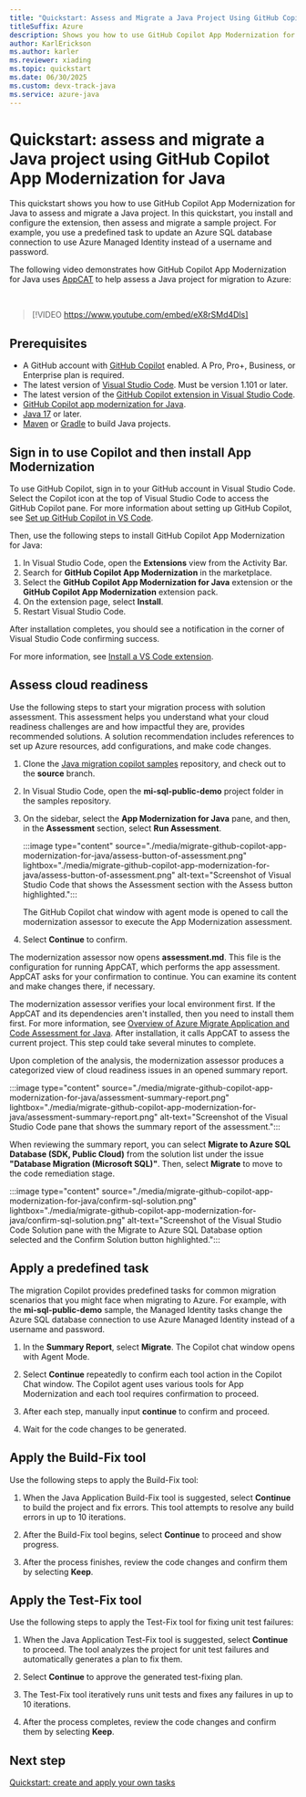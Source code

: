 ```yaml
---
title: "Quickstart: Assess and Migrate a Java Project Using GitHub Copilot App Modernization for Java"
titleSuffix: Azure
description: Shows you how to use GitHub Copilot App Modernization for Java to assess and migrate a Java project.
author: KarlErickson
ms.author: karler
ms.reviewer: xiading
ms.topic: quickstart
ms.date: 06/30/2025
ms.custom: devx-track-java
ms.service: azure-java
---
```


# Quickstart: assess and migrate a Java project using GitHub Copilot App Modernization for Java

This quickstart shows you how to use GitHub Copilot App Modernization for Java to assess and migrate a Java project. In this quickstart, you install and configure the extension, then assess and migrate a sample project. For example, you use a predefined task to update an Azure SQL database connection to use Azure Managed Identity instead of a username and password.

The following video demonstrates how GitHub Copilot App Modernization for Java uses [AppCAT](/azure/migrate/appcat/java) to help assess a Java project for migration to Azure:

<br>

> [!VIDEO https://www.youtube.com/embed/eX8rSMd4Dls]

## Prerequisites

- A GitHub account with [GitHub Copilot](https://github.com/features/copilot) enabled. A Pro, Pro+, Business, or Enterprise plan is required.
- The latest version of [Visual Studio Code](https://code.visualstudio.com/). Must be version 1.101 or later.
- The latest version of the [GitHub Copilot extension in Visual Studio Code](https://code.visualstudio.com/docs/copilot/overview).
- [GitHub Copilot app modernization for Java](https://marketplace.visualstudio.com/items?itemName=vscjava.migrate-java-to-azure).
- [Java 17](/java/openjdk/download) or later.
- [Maven](https://maven.apache.org/download.cgi) or [Gradle](https://gradle.org/install/) to build Java projects.


## Sign in to use Copilot and then install App Modernization

To use GitHub Copilot, sign in to your GitHub account in Visual Studio Code. Select the Copilot icon at the top of Visual Studio Code to access the GitHub Copilot pane. For more information about setting up GitHub Copilot, see [Set up GitHub Copilot in VS Code](https://code.visualstudio.com/docs/copilot/setup).

Then, use the following steps to install GitHub Copilot App Modernization for Java:

1. In Visual Studio Code, open the **Extensions** view from the Activity Bar.
1. Search for **GitHub Copilot App Modernization** in the marketplace.
1. Select the **GitHub Copilot App Modernization for Java** extension or the **GitHub Copilot App Modernization** extension pack.
1. On the extension page, select **Install**.
1. Restart Visual Studio Code.

After installation completes, you should see a notification in the corner of Visual Studio Code confirming success.

For more information, see [Install a VS Code extension](https://code.visualstudio.com/docs/getstarted/extensions#_install-a-vs-code-extension).

## Assess cloud readiness

Use the following steps to start your migration process with solution assessment. This assessment helps you understand what your cloud readiness challenges are and how impactful they are, provides recommended solutions. A solution recommendation includes references to set up Azure resources, add configurations, and make code changes.

1. Clone the [Java migration copilot samples](https://github.com/Azure-Samples/java-migration-copilot-samples) repository, and check out to the **source** branch.

1. In Visual Studio Code, open the **mi-sql-public-demo** project folder in the samples repository.

1. On the sidebar, select the **App Modernization for Java** pane, and then, in the **Assessment** section, select **Run Assessment**.

   :::image type="content" source="./media/migrate-github-copilot-app-modernization-for-java/assess-button-of-assessment.png" lightbox="./media/migrate-github-copilot-app-modernization-for-java/assess-button-of-assessment.png" alt-text="Screenshot of Visual Studio Code that shows the Assessment section with the Assess button highlighted.":::

   The GitHub Copilot chat window with agent mode is opened to call the modernization assessor to execute the App Modernization assessment.

1. Select **Continue** to confirm.

The modernization assessor now opens **assessment.md**. This file is the configuration for running AppCAT, which performs the app assessment. AppCAT asks for your confirmation to continue. You can examine its content and make changes there, if necessary.

The modernization assessor verifies your local environment first. If the AppCAT and its dependencies aren't installed, then you need to install them first. For more information, see [Overview of Azure Migrate Application and Code Assessment for Java](/azure/migrate/appcat/java). After installation, it calls AppCAT to assess the current project. This step could take several minutes to complete.

Upon completion of the analysis, the modernization assessor produces a categorized view of cloud readiness issues in an opened summary report.

:::image type="content" source="./media/migrate-github-copilot-app-modernization-for-java/assessment-summary-report.png" lightbox="./media/migrate-github-copilot-app-modernization-for-java/assessment-summary-report.png" alt-text="Screenshot of the Visual Studio Code pane that shows the summary report of the assessment.":::

When reviewing the summary report, you can select **Migrate to Azure SQL Database (SDK, Public Cloud)** from the solution list under the issue **"Database Migration (Microsoft SQL)"**. Then, select **Migrate** to move to the code remediation stage.

:::image type="content" source="./media/migrate-github-copilot-app-modernization-for-java/confirm-sql-solution.png" lightbox="./media/migrate-github-copilot-app-modernization-for-java/confirm-sql-solution.png" alt-text="Screenshot of the Visual Studio Code Solution pane with the Migrate to Azure SQL Database option selected and the Confirm Solution button highlighted.":::

## Apply a predefined task

The migration Copilot provides predefined tasks for common migration scenarios that you might face when migrating to Azure. For example, with the **mi-sql-public-demo** sample, the Managed Identity tasks change the Azure SQL database connection to use Azure Managed Identity instead of a username and password.

1. In the **Summary Report**, select **Migrate**. The Copilot chat window opens with Agent Mode.

1. Select **Continue** repeatedly to confirm each tool action in the Copilot Chat window. The Copilot agent uses various tools for App Modernization and each tool requires confirmation to proceed.

1. After each step, manually input **continue** to confirm and proceed.

1. Wait for the code changes to be generated.

## Apply the Build-Fix tool

Use the following steps to apply the Build-Fix tool:

1. When the Java Application Build-Fix tool is suggested, select **Continue** to build the project and fix errors. This tool attempts to resolve any build errors in up to 10 iterations.

1. After the Build-Fix tool begins, select **Continue** to proceed and show progress.

1. After the process finishes, review the code changes and confirm them by selecting **Keep**.

## Apply the Test-Fix tool

Use the following steps to apply the Test-Fix tool for fixing unit test failures:

1. When the Java Application Test-Fix tool is suggested, select **Continue** to proceed. The tool analyzes the project for unit test failures and automatically generates a plan to fix them.

1. Select **Continue** to approve the generated test-fixing plan.

1. The Test-Fix tool iteratively runs unit tests and fixes any failures in up to 10 iterations.

1. After the process completes, review the code changes and confirm them by selecting **Keep**.

## Next step

[Quickstart: create and apply your own tasks](migrate-github-copilot-app-modernization-for-java-quickstart-create-and-apply-your-own-task.md)
